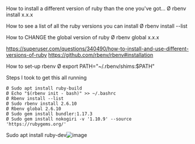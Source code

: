 How to install a different version of ruby than the one you've got… 
	Ø rbenv install x.x.x 

How to see a list of all the ruby versions you can install 
	Ø rbenv install --list

How to CHANGE the global version of ruby 
	Ø rbenv global x.x.x 

https://superuser.com/questions/340490/how-to-install-and-use-different-versions-of-ruby
https://github.com/rbenv/rbenv#installation


How to set-up rbenv 
	Ø export PATH="~/.rbenv/shims:$PATH"




Steps I took to get this all running 

	Ø Sudo apt install ruby-build
	Ø Echo "$(rbenv init - bash)" >> ~/.bashrc
	Ø Rbenv install --list
	Ø Sudo rbenv install 2.6.10
	Ø Rbenv global 2.6.10
	Ø Sudo gem install bundler:1.17.3
	Ø Sudo gem install nokogiri -v '1.10.9' --source 'https://rubygems.org/'
Sudo apt install ruby-dev![image](https://user-images.githubusercontent.com/25730423/169194972-0f76df17-5975-4791-8cdc-3e6378a390e7.png)
